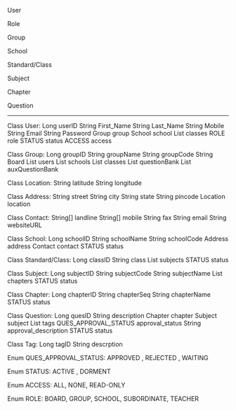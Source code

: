 User
	
Role
	
Group

School

Standard/Class

Subject

Chapter

Question

----------------------


Class User:
	Long userID
	String First_Name
	String Last_Name
	String Mobile
	String Email
	String Password
	Group group
	School school
	List<Class> classes
	ROLE role
 	STATUS status
	ACCESS access

Class Group:
	Long groupID
	String groupName
	String groupCode
	String Board
	List<Users> users
	List<School> schools
	List<Class> classes
	List<Question> questionBank
	List<Question> auxQuestionBank

Class Location:
	String latitude
	String longitude

Class Address:
	String street
	String city
	String state
	String pincode
	Location location

Class Contact:
	String[] landline
	String[] mobile
	String fax
	String email
	String websiteURL

Class School:
	Long schoolID
	String schoolName
	String schoolCode
	Address address
	Contact contact
	STATUS status

Class Standard/Class:
	Long classID
	String class
	List<Subject> subjects
	STATUS status

Class Subject:
	Long subjectID
	String subjectCode
	String subjectName
	List<Chapters> chapters
	STATUS status

Class Chapter:
	Long chapterID
	String chapterSeq
	String chapterName
	STATUS status

Class Question:
	Long quesID
	String description
	Chapter chapter
	Subject subject
	List<Tag> tags
	QUES_APPROVAL_STATUS approval_status
	String approval_description
	STATUS status

Class Tag:
	Long tagID
	String descrption

Enum QUES_APPROVAL_STATUS:
	APPROVED , REJECTED , WAITING 

Enum STATUS:
	ACTIVE , DORMENT

Enum ACCESS:
	ALL, NONE, READ-ONLY

Enum ROLE:
	BOARD, GROUP, SCHOOL, SUBORDINATE, TEACHER



